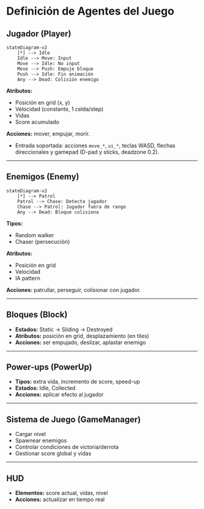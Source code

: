 # Definición de Agentes del Juego

## Jugador (Player)

```mermaid
stateDiagram-v2
    [*] --> Idle
    Idle --> Move: Input
    Move --> Idle: No input
    Move --> Push: Empuje bloque
    Push --> Idle: Fin animación
    Any --> Dead: Colisión enemigo
```

**Atributos:**  
- Posición en grid (x, y)  
- Velocidad (constante, 1 celda/step)  
- Vidas  
- Score acumulado  

**Acciones:** mover, empujar, morir.
- Entrada soportada: acciones `move_*`, `ui_*`, teclas WASD, flechas direccionales y gamepad (D-pad y sticks, deadzone 0.2).

---

## Enemigos (Enemy)

```mermaid
stateDiagram-v2
    [*] --> Patrol
    Patrol --> Chase: Detecta jugador
    Chase --> Patrol: Jugador fuera de rango
    Any --> Dead: Bloque colisiona
```

**Tipos:**  
- Random walker  
- Chaser (persecución)  

**Atributos:**  
- Posición en grid  
- Velocidad  
- IA pattern  

**Acciones:** patrullar, perseguir, colisionar con jugador.  

---

## Bloques (Block)
- **Estados:** Static → Sliding → Destroyed  
- **Atributos:** posición en grid, desplazamiento (en tiles)  
- **Acciones:** ser empujado, deslizar, aplastar enemigo  

---

## Power-ups (PowerUp)
- **Tipos:** extra vida, incremento de score, speed-up  
- **Estados:** Idle, Collected  
- **Acciones:** aplicar efecto al jugador  

---

## Sistema de Juego (GameManager)
- Cargar nivel  
- Spawnear enemigos  
- Controlar condiciones de victoria/derrota  
- Gestionar score global y vidas  

---

## HUD
- **Elementos:** score actual, vidas, nivel  
- **Acciones:** actualizar en tiempo real  
